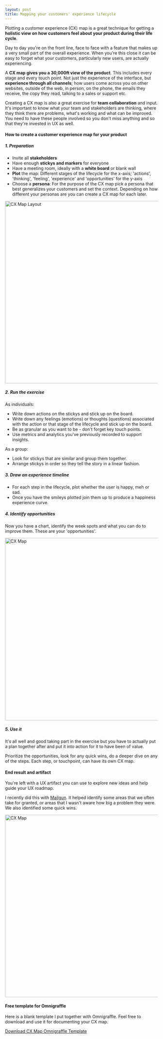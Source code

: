 ```yaml
---
layout: post
title: Mapping your customers' experience lifecycle
---
```


Plotting a customer experience (CX) map is a great technique for getting a **holistic view on how customers feel about your product during their life cycle**.

Day to day you're on the front line, face to face with a feature that makes up a very small part of the overall experience. When you're this close it can be easy to forget what your customers, particularly new users, are actually experiencing.

A **CX map gives you a 30,000ft view of the product**. This includes every stage and every touch point. Not just the experience of the interface, but **experience through all channels**; how users come across you on other websites, outside of the web, in person, on the phone, the emails they receive, the copy they read, talking to a sales or support etc.

Creating a CX map is also a great exercise for **team collaboration** and input. It's important to know what your team and stakeholders are thinking, where they think there are problems, what's working and what can be improved. You need to have these people involved so you don't miss anything and so that they're invested in UX as well.

#### How to create a customer experience map for your product

##### 1. Preparation

* Invite all **stakeholders**
* Have enough **stickys and markers** for everyone
* Have a meeting room, ideally with a **white board** or blank wall
* **Plot** the map: Different stages of the lifecycle for the x-axis; 'actions', 'thinking', 'feeling', 'experience' and 'opportunities' for the y-axis
* Choose a **persona**: For the purpose of the CX map pick a persona that best generalizes your customers and set the context. Depending on how different your personas are you can create a CX map for each later.

<p class="aligncenter"><img src="{{site.baseurl}}/wp-content/uploads/cx3.gif" alt="CX Map Layout" width="600"></p>

##### 2. Run the exercise

As individuals:

* Write down actions on the stickys and stick up on the board.
* Write down any feelings (emotions) or thoughts (questions) associated with the action or that stage of the lifecycle and stick up on the board.
* Be as granular as you want to be - don't forget key touch points.
* Use metrics and analytics you've previously recorded to support insights.

As a group:

* Look for stickys that are similar and group them together.
* Arrange stickys in order so they tell the story in a linear fashion.

##### 3. Draw an experience timeline

* For each step in the lifecycle, plot whether the user is happy, meh or sad.
* Once you have the smileys plotted join them up to produce a happiness experience curve.

##### 4. Identify opportunities

Now you have a chart, identify the week spots and what you can do to improve them. These are your 'opportunities'.

<p class="aligncenter"><img src="{{site.baseurl}}/wp-content/uploads/cx1.jpg" alt="CX Map" width="600"></p>

##### 5. Use it

It's all well and good taking part in the exercise but you have to actually put a plan together after and put it into action for it to have been of value.

Prioritize the opportunities, look for any quick wins, do a deeper dive on any of the steps. Each step, or touchpoint, can have its own CX map.


#### End result and artifact

You're left with a UX artifact you can use to explore new ideas and help guide your UX roadmap.

I recently did this with [Mailgun](http://www.mailgun.com). It helped identify some areas that we often take for granted, or areas that I wasn't aware how big a problem they were. We also identified some quick wins.

<p class="aligncenter"><img src="{{site.baseurl}}/wp-content/uploads/cx2.jpg" alt="CX Map" width="600"></p>

#### Free template for Omnigraffle

Here is a blank template I put together with Omnigraffle. Feel free to download and use it for documenting your CX map.

<a href="{{ site.url }}/downloads/cxmap.graffle.zip" class="button">Download CX Map Omnigraffle Template</a>
